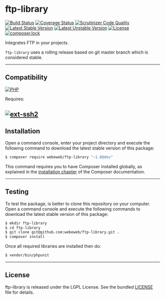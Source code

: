 ftp-library
===========

[![Build Status](https://travis-ci.org/webeweb/ftp-library.svg?branch=master)](https://travis-ci.org/webeweb/ftp-library) [![Coverage Status](https://coveralls.io/repos/github/webeweb/ftp-library/badge.svg?branch=master)](https://coveralls.io/github/webeweb/ftp-library?branch=master) [![Scrutinizer Code Quality](https://scrutinizer-ci.com/g/webeweb/ftp-library/badges/quality-score.png?b=master)](https://scrutinizer-ci.com/g/webeweb/ftp-library/?branch=master) [![Latest Stable Version](https://poser.pugx.org/webeweb/ftp-library/v/stable)](https://packagist.org/packages/webeweb/ftp-library) [![Latest Unstable Version](https://poser.pugx.org/webeweb/ftp-library/v/unstable)](https://packagist.org/packages/webeweb/ftp-library) [![License](https://poser.pugx.org/webeweb/ftp-library/license)](https://packagist.org/packages/webeweb/ftp-library) [![composer.lock](https://poser.pugx.org/webeweb/ftp-library/composerlock)](https://packagist.org/packages/webeweb/ftp-library)

Integrates FTP in your projects.

`ftp-library` uses a rolling release based on git master branch which is
considered stable.

---

## Compatibility

[![PHP](https://img.shields.io/badge/PHP-%5E5.6%7C%5E7.0-blue.svg)](http://php.net)

Requires:

[![ext-ssh2](https://img.shields.io/badge/PHP-ext--ssh2-blue.svg)](http://php.net/manual/en/book.ssh2.php)
---

## Installation

Open a command console, enter your project directory and execute the following
command to download the latest stable version of this package:

```bash
$ composer require webeweb/ftp-library "~1.0@dev"
```

This command requires you to have Composer installed globally, as explained
in the [installation chapter](https://getcomposer.org/doc/00-intro.md) of the
Composer documentation.

---

## Testing

To test the package, is better to clone this repository on your computer.
Open a command console and execute the following commands to download the latest
stable version of this package:

```bash
$ mkdir ftp-library
$ cd ftp-library
$ git clone git@github.com:webeweb/ftp-library.git .
$ composer install
```

Once all required libraries are installed then do:

```bash
$ vendor/bin/phpunit
```

---

## License

ftp-library is released under the LGPL License. See the bundled [LICENSE](LICENSE)
file for details.
